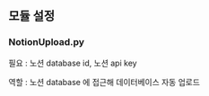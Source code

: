 ## 모듈 설정

### NotionUpload.py

필요 :  노션 database id, 노션 api key

역할 :  노션 database 에 접근해 데이터베이스 자동 업로드
